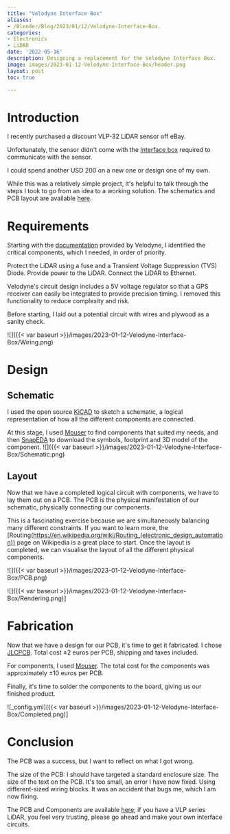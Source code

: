 ```yaml
---
title: "Velodyne Interface Box"
aliases:
- /Blender/Blog/2023/01/12/Velodyne-Interface-Box.
categories:
- Electronics
- LiDAR
date: '2022-05-16'
description: Designing a replacement for the Velodyne Interface Box.
image: images/2023-01-12-Velodyne-Interface-Box/header.png
layout: post
toc: true

---
```


# Introduction

I recently purchased a discount VLP-32 LiDAR sensor off eBay.

Unfortunately, the sensor didn't come with the [Interface box](https://velodynelidar.com/wp-content/uploads/2019/08/63-9259-REV-C-MANUALINTERFACE-BOXHDL-32EVLP-16VLP-32_Web-S.pdf) required to communicate with the sensor.

I could spend another USD 200 on a new one or design one of my own.

While this was a relatively simple project, it's helpful to talk through the steps I took to go from an idea to a working solution.
The schematics and PCB layout are available [here](https://github.com/CGCooke/VLP-LiDAR-Interface-Box).

# Requirements

Starting with the [documentation]((https://velodynelidar.com/wp-content/uploads/2019/08/63-9259-REV-C-MANUALINTERFACE-BOXHDL-32EVLP-16VLP-32_Web-S.pdf)) provided by Velodyne, I identified the critical components, which I needed,  in order of priority. 

Protect the LiDAR using a fuse and a Transient Voltage Suppression (TVS) Diode.
Provide power to the LiDAR.
Connect the LiDAR to Ethernet.

Velodyne's circuit design includes a 5V voltage regulator so that a GPS receiver can easily be integrated to provide precision timing. I removed this functionality to reduce complexity and risk.

Before starting, I laid out a potential circuit with wires and plywood as a sanity check.

![]({{< var baseurl >}}/images/2023-01-12-Velodyne-Interface-Box/Wiring.png)

# Design

## Schematic 
I used the open source [KiCAD](https://www.kicad.org/) to sketch a schematic, a logical representation of how all the different components are connected.

At this stage, I used [Mouser](https://www.mouser.fr/electronic-components/) to find components that suited my needs, and then [SnapEDA](https://www.snapeda.com/) to download the symbols, footprint and 3D model of the component.
![]({{< var baseurl >}}/images/2023-01-12-Velodyne-Interface-Box/Schematic.png)

## Layout
Now that we have a completed logical circuit with components, we have to lay them out on a PCB. The PCB is the physical manifestation of our schematic, physically connecting our components. 

This is a fascinating exercise because we are simultaneously balancing many different constraints. If you want to learn more, the 
[Routing(https://en.wikipedia.org/wiki/Routing_(electronic_design_automation)) page on Wikipedia is a great place to start.
Once the layout is completed, we can visualise the layout of all the different physical components. 

![]({{< var baseurl >}}/images/2023-01-12-Velodyne-Interface-Box/PCB.png)

![]({{< var baseurl >}}/images/2023-01-12-Velodyne-Interface-Box/Rendering.png)]

# Fabrication
Now that we have a design for our PCB, it's time to get it fabricated. I chose [JLCPCB](https://jlcpcb.com/). Total cost ±2 euros per PCB, shipping and taxes included. 

For components, I used [Mouser](https://www.mouser.fr/electronic-components/). The total cost for the components was approximately ±10 euros per PCB.

Finally, it's time to solder the components to the board, giving us our finished product. 

![_config.yml]({{< var baseurl >}}/images/2023-01-12-Velodyne-Interface-Box/Completed.png)]

# Conclusion
The PCB was a success, but I want to reflect on what I got wrong.

The size of the PCB: I should have targeted a standard enclosure size.
The size of the text on the PCB. It's too small, an error I have now fixed.
Using different-sized wiring blocks. It was an accident that bugs me, which I am now fixing.

The PCB and Components are available [here](https://github.com/CGCooke/VLP-LiDAR-Interface-Box); if you have a VLP series LiDAR, you feel very trusting, please go ahead and make your own interface circuits. 